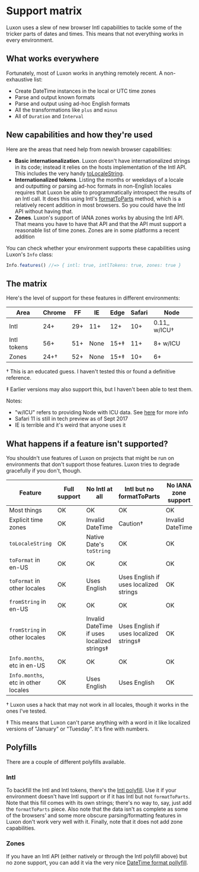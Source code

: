 # Support matrix

Luxon uses a slew of new browser Intl capabilities to tackle some of the tricker parts of dates and times. This means that not everything works in every environment.

## What works everywhere

Fortunately, most of Luxon works in anything remotely recent. A non-exhaustive list:

 * Create DateTime instances in the local or UTC time zones
 * Parse and output known formats
 * Parse and output using ad-hoc English formats
 * All the transformations like `plus` and `minus`
 * All of `Duration` and `Interval`

## New capabilities and how they're used

Here are the areas that need help from newish browser capabilities:

 * **Basic internationalization**. Luxon doesn't have internationalized strings in its code; instead it relies on the hosts implementation of the Intl API. This includes the very handy [toLocaleString](../class/src/datetime.js~DateTime.html#instance-method-toLocaleString).
 * **Internationalized tokens**. Listing the months or weekdays of a locale and outputting or parsing ad-hoc formats in non-English locales requires that Luxon be able to programmatically introspect the results of an Intl call. It does this using Intl's [formatToParts](https://developer.mozilla.org/en-US/docs/Web/JavaScript/Reference/Global_Objects/DateTimeFormat/formatToParts) method, which is a relatively recent addition in most browsers. So you could have the Intl API without having that.
 * **Zones**. Luxon's support of IANA zones works by abusing the Intl API. That means you have to have that API and that the API must support a reasonable list of time zones. Zones are in some platforms a recent addition

You can check whether your environment supports these capabilities using Luxon's `Info` class:

```js
Info.features() //=> { intl: true, intlTokens: true, zones: true }
```

## The matrix

Here's the level of support for these features in different environments:

| Area        | Chrome |  FF | IE   | Edge | Safari | Node         |
|-------------|--------|-----|------|------|--------|--------------|
| Intl        |    24+ | 29+ | 11+  | 12+  |    10+ | 0.11_ w/ICU† |
| Intl tokens |    56+ | 51+ | None | 15+‡ |    11+ | 8+ w/ICU     |
| Zones       |   24+† | 52+ | None | 15+‡ |    10+ | 6+           |

† This is an educated guess. I haven't tested this or found a definitive reference.

‡ Earlier versions may also support this, but I haven't been able to test them.

Notes:
 * "w/ICU" refers to providing Node with ICU data. See [here](https://github.com/nodejs/node/wiki/Intl) for more info
 * Safari 11 is still in tech preview as of Sept 2017
 * IE is terrible and it's weird that anyone uses it

## What happens if a feature isn't supported?

You shouldn't use features of Luxon on projects that might be run on environments that don't support those features. Luxon tries to degrade gracefully if you don't, though.

| Feature                             | Full support | No Intl at all                              | Intl but no formatToParts               | No IANA zone support |
|-------------------------------------|--------------|---------------------------------------------|-----------------------------------------|----------------------|
| Most things                         | OK           | OK                                          | OK                                      | OK                   |
| Explicit time zones                 | OK           | Invalid DateTime                            | Caution†                                | Invalid DateTime     |
| `toLocaleString`                    | OK           | Native Date's `toString`                    | OK                                      | OK                   |
| `toFormat` in en-US                 | OK           | OK                                          | OK                                      | OK                   |
| `toFormat` in other locales         | OK           | Uses English                                | Uses English if uses localized strings  | OK                   |
| `fromString` in en-US               | OK           | OK                                          | OK                                      | OK                   |
| `fromString` in other locales       | OK           | Invalid DateTime if uses localized strings‡ | Uses English if uses localized strings‡ | OK                   |
| `Info.months`, etc in en-US         | OK           | OK                                          | OK                                      | OK                   |
| `Info.months`, etc in other locales | OK           | Uses English                                | Uses English                            | OK                   |

† Luxon uses a hack that may not work in all locales, though it works in the ones I've tested.

‡ This means that Luxon can't parse anything with a word in it like localized versions of "January" or "Tuesday". It's fine with numbers.

## Polyfills

There are a couple of different polyfills available.

### Intl

To backfill the Intl and Intl tokens, there's the [Intl polyfill](https://github.com/andyearnshaw/Intl.js/). Use it if your environment doesn't have Intl support or if it has Intl but not `formatToParts`. Note that this fill comes with its own strings; there's no way to, say, just add the `formatToParts` piece. Also note that the data isn't as complete as some of the browsers' and some more obscure parsing/formatting features in Luxon don't work very well with it. Finally, note that it does not add zone capabilities.

### Zones

If you have an Intl API (either natively or through the Intl polyfill above) but no zone support, you can add it via the very nice [DateTime format pollyfill](https://github.com/yahoo/date-time-format-timezone).
